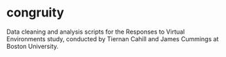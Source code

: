 # congruity
 Data cleaning and analysis scripts for the Responses to Virtual Environments study, conducted by Tiernan Cahill and James Cummings at Boston University.
